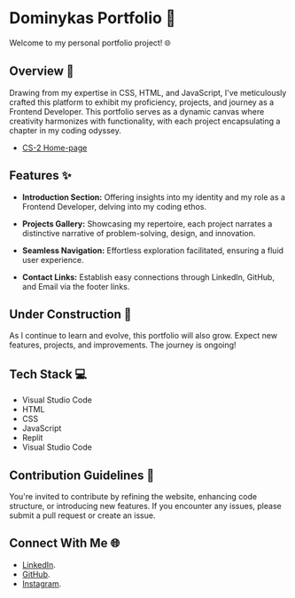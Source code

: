 # Dominykas Portfolio 🚀

Welcome to my personal portfolio project! 🌐

## Overview 📝

Drawing from my expertise in CSS, HTML, and JavaScript, I've meticulously crafted this platform to exhibit my proficiency, projects, and journey as a Frontend Developer. This portfolio serves as a dynamic canvas where creativity harmonizes with functionality, with each project encapsulating a chapter in my coding odyssey.

- [CS-2 Home-page](https://ibb.co/8rMk7JM)

## Features ✨

- **Introduction Section:** Offering insights into my identity and my role as a Frontend Developer, delving into my coding ethos.
  
- **Projects Gallery:** Showcasing my repertoire, each project narrates a distinctive narrative of problem-solving, design, and innovation.

- **Seamless Navigation:** Effortless exploration facilitated, ensuring a fluid user experience.

- **Contact Links:** Establish easy connections through LinkedIn, GitHub, and Email via the footer links.

## Under Construction 🚧

As I continue to learn and evolve, this portfolio will also grow. Expect new features, projects, and improvements. The journey is ongoing!

## Tech Stack 💻

- Visual Studio Code
- HTML
- CSS
- JavaScript
- Replit
- Visual Studio Code

## Contribution Guidelines 🤝

You're invited to contribute by refining the website, enhancing code structure, or introducing new features. If you encounter any issues, please submit a pull request or create an issue.

## Connect With Me 🌐

- [LinkedIn](https://www.linkedin.com/in/dominykas-pavlijus-138b41270/).
- [GitHub](https://github.com/B0K1NG).
- [Instagram](https://www.instagram.com/ig_dominykas/).
